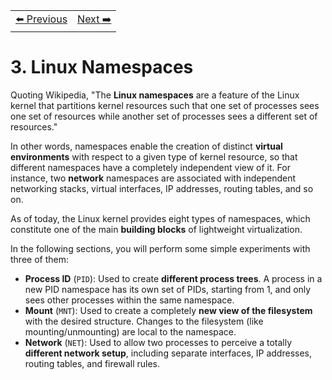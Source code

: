 <table style="width:100%">
  <tr>
    <td align="left"><a href="../1.2/README.md">⬅️ Previous</a></td>
    <td align="right"><a href="../1.4/README.md">Next ➡️</a></td>
  </tr>
</table>

# 3. Linux Namespaces

Quoting Wikipedia, "The **Linux namespaces** are a feature of the Linux kernel that partitions kernel resources such that one set of processes sees one set of resources while another set of processes sees a different set of resources."

In other words, namespaces enable the creation of distinct **virtual environments** with respect to a given type of kernel resource, so that different namespaces have a completely independent view of it. For instance, two **network** namespaces are associated with independent networking stacks, virtual interfaces, IP addresses, routing tables, and so on.

As of today, the Linux kernel provides eight types of namespaces, which constitute one of the main **building blocks** of lightweight virtualization.

In the following sections, you will perform some simple experiments with three of them:

* **Process ID** (`PID`): Used to create **different process trees**. A process in a new PID namespace has its own set of PIDs, starting from 1, and only sees other processes within the same namespace.
* **Mount** (`MNT`): Used to create a completely **new view of the filesystem** with the desired structure. Changes to the filesystem (like mounting/unmounting) are local to the namespace.
* **Network** (`NET`): Used to allow two processes to perceive a totally **different network setup**, including separate interfaces, IP addresses, routing tables, and firewall rules.